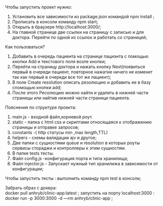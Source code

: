 Чтобы запустить проект нужно:
1. Установить  все зависимости из package.json командой npm install ;
2. Прописать в консоли команду npm start;
3. Открыть в браузере  http://localhost:3000/;
4. На главной странице две ссылки на страницу с записью и для доктора. Перейти по одной из ссылок и работать со страницей;

Как пользоваться?

1. Добавить в очередь пациента на странице пациэнта с помощью кнопки Add и текстового поля возле кнопки;
2. Перейти на страницу доктора и нажать кнопку Next(появиться первый в очереди пациент, 
повторное нажатие ничего не изменит так как первый в очереди все тот же пациент);
3. В поле Create resolution описать резолюцию и добавить ее в базу спомощью кнопки add;
4. После этого Ресолюцию можно найти и удалить в нижней части страницы или найтив нижней части страници пациента.


Пояснения по структуре проекта:
1. main.js -  входной файл,корневой роут.
2. static - папка с html css  и скриптами относящаяся к отображению страницы  и отправке запросов;
4. constants -( http статусы min ,max length,TTL)
5. helpers - схемы валидации ajv и другое;
6. Две папки с сущностями queue и resolution в которых роуты сервисы стораджи и контроллеры к этим сущностям.
7. В папке tests тесты.
8. Файл config.js -конфигурация порта и типа хранилища;
9. Файл injector.js - Запускает нужный тип хранилижа в зависимости от конфигурации;


Чтобы запустить тесты : выполнить команду    npm test   в консоли;

Забрать образ с докера:  
 docker pull anhryb/clinic-app:latest ;
запустить на порту localhost:3000 :
docker run -p 3000:3000 -d —rm anhryb/clinic-app ;
        
